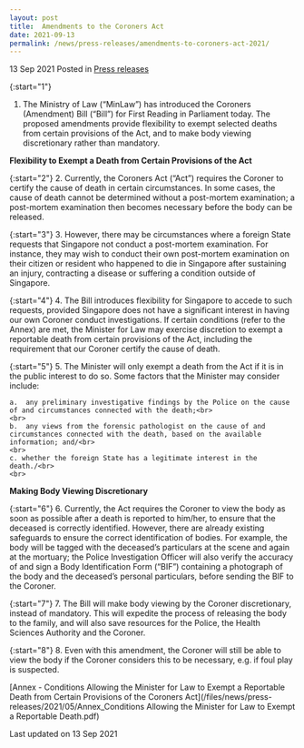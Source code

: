 ```yaml
---
layout: post
title:  Amendments to the Coroners Act
date: 2021-09-13
permalink: /news/press-releases/amendments-to-coroners-act-2021/
---
```


13 Sep 2021 Posted in [Press releases](/news/press-releases)

{:start="1"}
1. The Ministry of Law (“MinLaw”) has introduced the Coroners (Amendment) Bill (“Bill”) for First Reading in Parliament today. The proposed amendments provide flexibility to exempt selected deaths from certain provisions of the Act, and to make body viewing discretionary rather than mandatory.

<b>Flexibility to Exempt a Death from Certain Provisions of the Act</b>

{:start="2"}
2. Currently, the Coroners Act (“Act”) requires the Coroner to certify the cause of death in certain circumstances. In some cases, the cause of death cannot be determined without a post-mortem examination; a post-mortem examination then becomes necessary before the body can be released.

{:start="3"}
3. However, there may be circumstances where a foreign State requests that Singapore not conduct a post-mortem examination. For instance, they may wish to conduct their own post-mortem examination on their citizen or resident who happened to die in Singapore after sustaining an injury, contracting a disease or suffering a condition outside of Singapore. 

{:start="4"}
4. The Bill introduces flexibility for Singapore to accede to such requests, provided Singapore does not have a significant interest in having our own Coroner conduct investigations. If certain conditions (refer to the Annex) are met, the Minister for Law may exercise discretion to exempt a reportable death from certain provisions of the Act, including the requirement that our Coroner certify the cause of death. 

{:start="5"}
5. The Minister will only exempt a death from the Act if it is in the public interest to do so. Some factors that the Minister may consider include: 

    a.	any preliminary investigative findings by the Police on the cause of and circumstances connected with the death;<br>
    <br>
    b.	any views from the forensic pathologist on the cause of and circumstances connected with the death, based on the available information; and/<br>
    <br>
    c. whether the foreign State has a legitimate interest in the death./<br>
    <br>
 
<b>Making Body Viewing Discretionary</b>

{:start="6"}
6. Currently, the Act requires the Coroner to view the body as soon as possible after a death is reported to him/her, to ensure that the deceased is correctly identified. However, there are already existing safeguards to ensure the correct identification of bodies. For example, the body will be tagged with the deceased’s particulars at the scene and again at the mortuary; the Police Investigation Officer will also verify the accuracy of and sign a Body Identification Form (“BIF”) containing a photograph of the body and the deceased’s personal particulars, before sending the BIF to the Coroner.

{:start="7"}
7. The Bill will make body viewing by the Coroner discretionary, instead of mandatory. This will expedite the process of releasing the body to the family, and will also save resources for the Police, the Health Sciences Authority and the Coroner.  

{:start="8"}
8. Even with this amendment, the Coroner will still be able to view the body if the Coroner considers this to be necessary, e.g. if foul play is suspected.


[Annex - Conditions Allowing the Minister for Law to Exempt a Reportable Death from Certain Provisions of the Coroners Act](/files/news/press-releases/2021/05/Annex_Conditions Allowing the Minister for Law to Exempt a Reportable Death.pdf)<br>


<p class="right-side-updated">Last updated on 13 Sep 2021</p>
